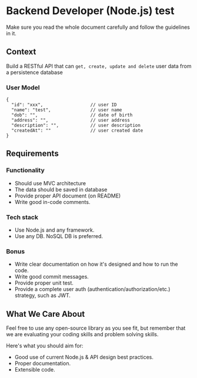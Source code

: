 # Backend Developer (Node.js) test

Make sure you read the whole document carefully and follow the guidelines in it.

## Context

Build a RESTful API that can `get, create, update and delete` user data from a persistence database

### User Model

```
{
  "id": "xxx",                  // user ID 
  "name": "test",               // user name
  "dob": "",                    // date of birth
  "address": "",                // user address
  "description": "",            // user description
  "createdAt": ""               // user created date
}
```

## Requirements

### Functionality

- Should use MVC architecture
- The data should be saved in database
- Provide proper API document (on README)
- Write good in-code comments.

### Tech stack

- Use Node.js and any framework.
- Use any DB. NoSQL DB is preferred.

### Bonus

- Write clear documentation on how it's designed and how to run the code.
- Write good commit messages.
- Provide proper unit test.
- Provide a complete user auth (authentication/authorization/etc.) strategy, such as JWT.


## What We Care About

Feel free to use any open-source library as you see fit, but remember that we are evaluating your coding skills and problem solving skills.

Here's what you should aim for:

- Good use of current Node.js & API design best practices.
- Proper documentation.
- Extensible code.
